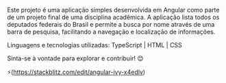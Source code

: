 Este projeto é uma aplicação simples desenvolvida em Angular como parte de um projeto final de uma disciplina acadêmica. A aplicação lista todos os deputados federais do Brasil e permite a busca por nome através de uma barra de pesquisa, facilitando a navegação e localização de informações.

Linguagens e tecnologias utilizadas: TypeScript | HTML | CSS

Sinta-se à vontade para explorar e contribuir! 😊

⚡️(https://stackblitz.com/edit/angular-ivy-x4edlv)
